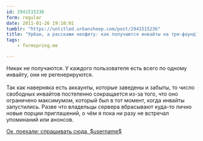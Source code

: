 ```yaml
---
id: 2941515236
form: regular
date: 2011-01-26 19:10:01
tumblr: "https://untitled.urbansheep.com/post/2941515236"
title: "Урбан, а расскажи неофиту: как получаются инвайты на три-фаунд?"
tags:
    - formspring.me

---
```


<p class="formspringmeAnswer">Никак не получаются. У каждого пользователя есть всего по одному инвайту, они не регенерируются.<br/><br/>
Так как наверняка есть аккаунты, которые заведены и забыты, то число свободных инвайтов постепенно сокращается из-за того, что оно ограничено максимумом, который был в тот момент, когда инвайты запустились. Разве что владельцы сервера вбрасывают куда-то лично новые порции приглашений, о чём я пока ни разу не встречал упоминаний или анонсов.</p>

<p class="formspringmeFooter">
    <a href="http://www.formspring.me/urbansheep?utm_medium=social&amp;utm_source=tumblr&amp;utm_campaign=shareanswer">Ок, поехали: спрашивать сюда, $username$</a>
</p>

